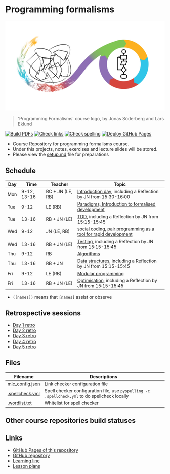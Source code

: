 # Programming formalisms

![](Formalism.png)

> 'Programming Formalisms' course logo, by Jonas Söderberg and Lars Eklund

[![Build PDFs](https://github.com/UPPMAX/programming_formalisms/actions/workflows/build_pdfs.yaml/badge.svg?branch=main)](https://github.com/UPPMAX/programming_formalisms/actions/workflows/build_pdfs.yaml)
[![Check links](https://github.com/UPPMAX/programming_formalisms/actions/workflows/check_links.yaml/badge.svg?branch=main)](https://github.com/UPPMAX/programming_formalisms/actions/workflows/check_links.yaml)
[![Check spelling](https://github.com/UPPMAX/programming_formalisms/actions/workflows/check_spelling.yaml/badge.svg?branch=main)](https://github.com/UPPMAX/programming_formalisms/actions/workflows/check_spelling.yaml)
[![Deploy GitHub Pages](https://github.com/UPPMAX/programming_formalisms/actions/workflows/jekyll-gh-pages.yml/badge.svg?branch=main)](https://github.com/UPPMAX/programming_formalisms/actions/workflows/jekyll-gh-pages.yml)

 * Course Repository for programming formalisms course.
 * Under this projects, notes, exercises and lecture slides will be stored.
 * Please view the [setup.md](setup.md) file for preparations

## Schedule

Day | Time       | Teacher         | Topic
----|------------|-----------------|----------------------------------------------------
Mon |9-12, 13-16 |BC + JN (LE, RB) | [Introduction day](https://uppmax.github.io/programming_formalisms_intro/index.html), including a Reflection by JN from 15:30-16:00 
Tue |9-12        |LE      (RB)     | [Paradigms, Introduction to formalised development](DevelopmentDesign/README.md) 
Tue |13-16       |RB + JN (LE)     | [TDD](tdd/README.md), including a Reflection by JN from 15:15-15:45
Wed |9-12        |JN      (LE, RB) | [social coding, pair programming as  a tool for rapid development](https://github.com/UPPMAX/programming_formalisms/tree/main/common-practices)
Wed |13-16       |RB + JN (LE)     | [Testing](tdd/README.md), including a Reflection by JN from 15:15-15:45
Thu |9-12        |RB               | [Algorithms](https://uppsala.instructure.com/courses/69215/pages/introduction-to-algorithms-and-datastructures?module_item_id=502918)
Thu |13-16       |RB + JN          | [Data structures](tdd/README.md), including a Reflection by JN from 15:15-15:45
Fri |9-12        |LE      (RB)     | [Modular programming](https://github.com/UPPMAX/programming_formalisms/blob/main/DevelopmentDesign/Modular_Programming.pdf)
Fri |13-16       |RB + JN (LE)     | [Optimisation](optimisation/README.md), including a Reflection by JN from 15:15-15:45

 * `([names])` means that `[names]` assist or observe

## Retrospective sessions

* [Day 1 retro](https://miro.com/app/board/uXjVMGFbuDc=/?share_link_id=331302708095)
* [Day 2 retro](https://miro.com/app/board/uXjVMGFbuPc=/?share_link_id=378898143874)
* [Day 3 retro](https://miro.com/app/board/uXjVMGFbuLA=/?share_link_id=773461339385)
* [Day 4 retro](https://miro.com/app/board/uXjVMGFbuUY=/?share_link_id=502732078544)
* [Day 5 retro](https://miro.com/app/board/uXjVMGFbuW8=/?share_link_id=125486410202)

## Files

Filename                            |Descriptions
------------------------------------|---------------------------------------------------------------------------------------
[mlc_config.json](mlc_config.json)  |Link checker configuration file
[.spellcheck.yml](.spellcheck.yml)  |Spell checker configuration file, use `pyspelling -c .spellcheck.yml` to do spellcheck locally
[.wordlist.txt](.wordlist.txt)      |Whitelist for spell checker

## Other course repositories build statuses

## Links

 * [GitHub Pages of this repository](https://uppmax.github.io/programming_formalisms/)
 * [GitHub repository](https://github.com/UPPMAX/programming_formalisms)
 * [Learning line](learning_line.md)
 * [Lesson plans](lesson_plans/README.md)

